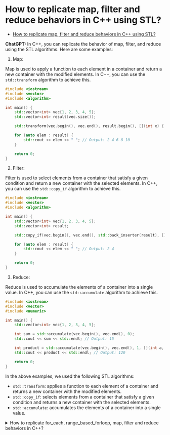 # How to replicate map, filter and reduce behaviors in C++ using STL?

-   [How to replicate map, filter and reduce behaviors in C++ using STL?](https://stackoverflow.com/questions/40901615/how-to-replicate-map-filter-and-reduce-behaviors-in-c-using-stl#:~:text=You%20can%20use%20std%3A%3A,to%20demonstrate%20common%20use%20cases.)

**ChatGPT:** In C++, you can replicate the behavior of map, filter, and reduce using the STL algorithms. Here are some examples:

1.  Map:

Map is used to apply a function to each element in a container and return a new container with the modified elements. In C++, you can use the `std::transform` algorithm to achieve this.

```c++
#include <iostream>
#include <vector>
#include <algorithm>

int main() {
    std::vector<int> vec{1, 2, 3, 4, 5};
    std::vector<int> result(vec.size());

    std::transform(vec.begin(), vec.end(), result.begin(), [](int x) { return x * 2; });

    for (auto elem : result) {
        std::cout << elem << " "; // Output: 2 4 6 8 10
    }

    return 0;
}
```

2. Filter:

Filter is used to select elements from a container that satisfy a given condition and return a new container with the selected elements. In C++, you can use the `std::copy_if` algorithm to achieve this.

```C++
#include <iostream>
#include <vector>
#include <algorithm>

int main() {
    std::vector<int> vec{1, 2, 3, 4, 5};
    std::vector<int> result;

    std::copy_if(vec.begin(), vec.end(), std::back_inserter(result), [](int x) { return x % 2 == 0; });

    for (auto elem : result) {
        std::cout << elem << " "; // Output: 2 4
    }

    return 0;
}
```

3. Reduce:

Reduce is used to accumulate the elements of a container into a single value. In C++, you can use the `std::accumulate` algorithm to achieve this.

```C++
#include <iostream>
#include <vector>
#include <numeric>

int main() {
    std::vector<int> vec{1, 2, 3, 4, 5};

    int sum = std::accumulate(vec.begin(), vec.end(), 0);
    std::cout << sum << std::endl; // Output: 15

    int product = std::accumulate(vec.begin(), vec.end(), 1, [](int a, int b) { return a * b; });
    std::cout << product << std::endl; // Output: 120

    return 0;
}
```

In the above examples, we used the following STL algorithms:

-   `std::transform`: applies a function to each element of a container and returns a new container with the modified elements.
-   `std::copy_if`: selects elements from a container that satisfy a given condition and returns a new container with the selected elements.
-   `std::accumulate`: accumulates the elements of a container into a single value.

<details>
  <summary> How to replicate for_each, range_based_forloop, map, filter and reduce behaviors in C++? </summary>

  -   using `g++`
  ```
  g++ -Wall -std=c++14 main.cpp  
  ```

  - [Codebase: Section 7: Arrays and Vectors - Map](Map)
  - [Codebase: Section 7: Arrays and Vectors - Filter](Filter)
  - [Codebase: Section 7: Arrays and Vectors - Reduce](Reduce)
  - [Codebase: Section 7: Arrays and Vectors - std-for_each](std-for_each)
  - [Codebase: Section 7: Arrays and Vectors - RangeBasedForLoop](range-based-for-loop)
  - [Codebase: Section 9: Controlling Program Flow - RangeBasedForLoop](../S9_Controlling-Program-Flow/RangeBasedForLoop/)

</details>
